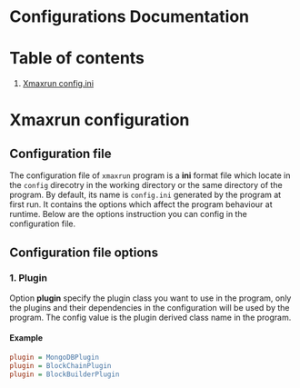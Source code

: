 # Configurations Documentation

# Table of contents
1. [Xmaxrun config.ini](#xmaxrunconf)


<a name="xmaxrunconf"></a>
# Xmaxrun configuration

## Configuration file
The configuration file of `xmaxrun` program is a **ini** format file which locate in the `config` direcotry in the working directory or the same directory of the program. By default, its name is `config.ini` generated by the program at first run. It contains the options which affect the program behaviour at runtime. Below are the options instruction you can config in the configuration file.

## Configuration file options

### 1. **Plugin**

Option **plugin** specify the plugin class you want to use in the program, only the plugins and their dependencies in the configuration will be used by the program. The config value is the plugin derived class name in the program.

#### Example
```ini
plugin = MongoDBPlugin
plugin = BlockChainPlugin
plugin = BlockBuilderPlugin
```
